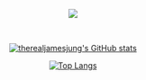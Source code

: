 <div align="center">


<a href="https://hits.seeyoufarm.com"><img src="https://hits.seeyoufarm.com/api/count/incr/badge.svg?url=https%3A%2F%2Fgithub.com%2Ftherealjamesjung&count_bg=%23D07376&title_bg=%23555555&icon=&icon_color=%23E7E7E7&title=hits&edge_flat=false"/></a>

<br>


[![therealjamesjung's GitHub stats](https://github-readme-stats.vercel.app/api?username=therealjamesjung&theme=onedark)](https://github.com/anuraghazra/github-readme-stats)

[![Top Langs](https://github-readme-stats.vercel.app/api/top-langs/?username=therealjamesjung&layout=compact&exclude_repo=sejongsilloc,sw-evaluation,ML_2022,42Cursus,Marble,AI_2022,42Piscine,AlgorithmClass&theme=onedark)](https://github.com/anuraghazra/github-readme-stats)


</div>
